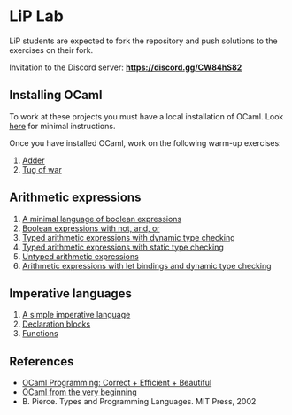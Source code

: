 # LiP Lab

LiP students are expected to fork the repository and push solutions to the exercises on their fork.

Invitation to the Discord server: **https://discord.gg/CW84hS82**

## Installing OCaml 

To work at these projects you must have a local installation of OCaml. 
Look [here](install-ocaml) for minimal instructions.

Once you have installed OCaml, work on the following warm-up exercises:

1. [Adder](basics/adder)
1. [Tug of war](basics/tugofwar)

## Arithmetic expressions

1. [A minimal language of boolean expressions](expr/boolexpr)
1. [Boolean expressions with not, and, or](expr/andboolexpr)
1. [Typed arithmetic expressions with dynamic type checking](expr/arithexpr)
1. [Typed arithmetic expressions with static type checking](expr/sarithexpr)
1. [Untyped arithmetic expressions](expr/uarithexpr)
1. [Arithmetic expressions with let bindings and dynamic type checking](expr/letarithexpr)

## Imperative languages

1. [A simple imperative language](imp/while)
1. [Declaration blocks](imp/blocks)
1. [Functions](imp/fun)

## References

- [OCaml Programming: Correct + Efficient + Beautiful](https://cs3110.github.io/textbook/cover.html)
- [OCaml from the very beginning](http://ocaml-book.com/)
- B. Pierce. Types and Programming Languages. MIT Press, 2002
